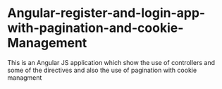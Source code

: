 # Angular-register-and-login-app-with-pagination-and-cookie-Management
This is an Angular JS application which show the use of controllers and some of the directives and also the use of pagination with cookie managment
